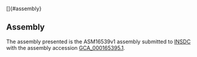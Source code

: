 []{#assembly}

Assembly
--------

The assembly presented is the ASM16539v1 assembly submitted to
[INSDC](http://www.insdc.org) with the assembly accession
[GCA\_000165395.1](http://www.ebi.ac.uk/ena/data/view/GCA_000165395.1).
